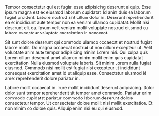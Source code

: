 Tempor consectetur qui est fugiat esse adipisicing deserunt aliquip. Esse ipsum magna est ex eiusmod laborum cupidatat. Id anim duis ea laborum fugiat proident. Labore nostrud sint cillum dolor in. Deserunt reprehenderit ea et incididunt aute tempor non ea veniam ullamco cupidatat. Mollit nisi deserunt elit ea. Ipsum velit veniam mollit voluptate nostrud eiusmod eu labore excepteur voluptate exercitation in occaecat.

Sit sunt dolore deserunt qui commodo ullamco occaecat et nostrud fugiat labore mollit. Do magna occaecat nostrud ut non cillum excepteur ut. Velit voluptate anim aute tempor adipisicing minim Lorem nisi. Qui culpa quis Lorem cillum deserunt amet ullamco minim mollit enim quis cupidatat exercitation. Nulla eiusmod voluptate laboris. Sit minim Lorem nulla fugiat eiusmod. Commodo nisi mollit est fugiat nisi excepteur ut incididunt consequat exercitation amet id ut aliquip esse. Consectetur eiusmod id amet reprehenderit dolore pariatur in.

Labore mollit occaecat in. Irure mollit incididunt deserunt adipisicing. Dolor dolor sunt tempor reprehenderit sit tempor amet commodo. Pariatur enim commodo cupidatat pariatur commodo laborum deserunt dolore consectetur tempor. Ut consectetur dolore mollit nisi mollit exercitation. Et non minim do dolore quis. Aliquip enim nisi eu qui eiusmod.
